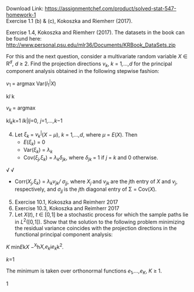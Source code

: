 Download Link: https://assignmentchef.com/product/solved-stat-547-homework-1
<br>
Exercise 1.1 (b) &amp; (c), Kokoszka and Riemherr (2017).

Exercise 1.4, Kokoszka and Riemherr (2017). The datasets in the book can be found here: http://www.personal.psu.edu/mlr36/Documents/KRBook_DataSets.zip

For this and the next question, consider a multivariate random variable <em>X </em>∈ R<em><sup>d</sup></em>, <em>d </em>≥ 2. Find the projection directions <em>v<sub>k</sub></em>, <em>k </em>= 1<em>,…,d </em>for the principal component analysis obtained in the following stepwise fashion:

<em>v</em><sub>1 </sub>= argmax Var(<em>l</em><sub>1</sub><sup>|</sup><em>X</em>)

k<em>l </em>k

<em>v<sub>k </sub></em>= argmax

k<em>l<sub>k</sub></em>k=1 <em>l</em><em>k</em>|<em>l</em><em>j</em>=0<em>, j</em>=1<em>,…,k</em>−1

<ol start="4">

 <li>Let <em>ξ<sub>k </sub></em>= <em>v<sub>k</sub></em><sup>|</sup>(<em>X </em>− <em>µ</em>), <em>k </em>= 1<em>,…,d</em>, where <em>µ </em>= <em>E</em>(<em>X</em>). Then

  <ul>

   <li><em>E</em>(<em>ξ<sub>k</sub></em>) = 0</li>

   <li>Var(<em>ξ<sub>k</sub></em>) = <em>λ<sub>k</sub></em></li>

   <li>Cov(<em>ξ<sub>j</sub>,ξ<sub>k</sub></em>) = <em>λ<sub>k</sub>δ<sub>jk</sub></em>, where <em>δ<sub>jk </sub></em>= 1 if <em>j </em>= <em>k </em>and 0 otherwise.</li>

  </ul></li>

</ol>

√       √

<ul>

 <li>Corr(<em>X<sub>j</sub>,ξ<sub>k</sub></em>) = <em>λ<sub>k</sub>v<sub>jk</sub>/ σ<sub>jj</sub></em>, where <em>X<sub>j </sub></em>and <em>v<sub>jk </sub></em>are the <em>j</em>th entry of <em>X </em>and <em>v<sub>j</sub></em>, respectively, and <em>σ<sub>jj </sub></em>is the <em>j</em>th diagonal entry of Σ = Cov(<em>X</em>).</li>

</ul>

<ol start="5">

 <li>Exercise 10.1, Kokoszka and Reimherr 2017</li>

 <li>Exercise 10.3, Kokoszka and Reimherr 2017</li>

 <li>Let <em>X</em>(<em>t</em>), <em>t </em>∈ [0<em>,</em>1] be a stochastic process for which the sample paths lie in <em>L</em><sup>2</sup>([0<em>,</em>1]). Show that the solution to the following problem minimizing the residual variance coincides with the projection directions in the functional principal component analysis:</li>

</ol>

<em>K </em>min<em>E</em>k<em>X </em>−<sup>X</sup>h<em>X,e<sub>k</sub></em>i<em>e<sub>k</sub></em>k<sup>2</sup><em>.</em>

<em>k</em>=1

The minimum is taken over orthonormal functions <em>e</em><sub>1</sub><em>,…,e<sub>K</sub></em>, <em>K </em>≥ 1.

1